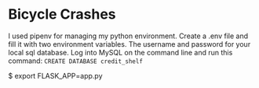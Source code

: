 # Bicycle Crashes #

I used pipenv for managing my python environment.
Create a .env file and fill it with two environment variables. The username and password for your local sql database.
Log into MySQL on the command line and run this command: `CREATE DATABASE credit_shelf`

$ export FLASK_APP=app.py
